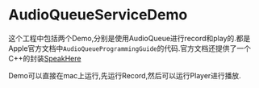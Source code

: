 # AudioQueueServiceDemo
这个工程中包括两个Demo,分别是使用AudioQueue进行record和play的.都是Apple官方文档中`AudioQueueProgrammingGuide`的代码.官方文档还提供了一个C++的封装[SpeakHere](https://github.com/brownfeng/SpeakHere)

Demo可以直接在mac上运行,先运行Record,然后可以运行Player进行播放.